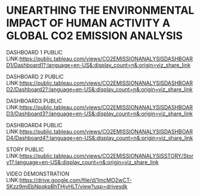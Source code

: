 # UNEARTHING THE ENVIRONMENTAL IMPACT OF HUMAN ACTIVITY A GLOBAL CO2 EMISSION ANALYSIS

DASHBOARD 1 PUBLIC LINK:https://public.tableau.com/views/CO2EMISSIONANALYSISDASHBOARD1/Dashboard1?:language=en-US&:display_count=n&:origin=viz_share_link

DASHBOARD 2 PUBLIC LINK:https://public.tableau.com/views/CO2EMISSIONANALYSISDASHBOARD2/Dashboard2?:language=en-US&:display_count=n&:origin=viz_share_link

DASHBOARD3 PUBLIC LINK:https://public.tableau.com/views/CO2EMISSIONANALYSISDASHBOARD3/Dashboard3?:language=en-US&:display_count=n&:origin=viz_share_link

DASHBOARD4 PUBLIC LINK:https://public.tableau.com/views/CO2EMISSIONANALYSISDASHBOARD4/Dashboard4?:language=en-US&:display_count=n&:origin=viz_share_link

STORY PUBLIC LINK:https://public.tableau.com/views/CO2EMISSIONANALYSISSTORY/Story1?:language=en-US&:display_count=n&:origin=viz_share_link

VIDEO DEMONSTRATION LINK:https://drive.google.com/file/d/1mcMO2wCT-SKzz9miEbNpqkpBhTHjvHLT/view?usp=drivesdk





